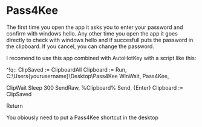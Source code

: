# Pass4Kee
The first time you open the app it asks you to enter your password and confirm with windows hello.
Any other time you open the app it goes directly to check with windows hello and if succesfull puts the password in the clipboard.
If you cancel, you can change the password.

I recomend to use this app combined with AutoHotKey with a script like this:

^!q::
  ClipSaved := ClipboardAll
  Clipboard :=
  Run, C:\Users\{yourusername}\Desktop\Pass4Kee
  WinWait, Pass4Kee,
  
  ClipWait
  Sleep 300
  SendRaw, %Clipboard%
  Send, {Enter}
  Clipboard := ClipSaved
  
 Return



You obiously need to put a Pass4Kee shortcut in the desktop
